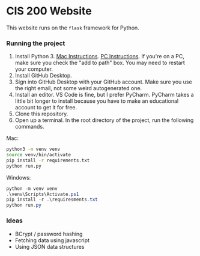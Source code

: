 
# CIS 200 Website

This website runs on the `flask` framework for Python.

### Running the project

1. Install Python 3. 
[Mac Instructions](https://programwithus.com/learn/python/install-python3-mac).
[PC Instructions](https://phoenixnap.com/kb/how-to-install-python-3-windows).
If you're on a PC, make sure you check the "add to path" box.
You may need to restart your computer.
2. Install GitHub Desktop.
3. Sign into GitHub Desktop with your GitHub account. Make sure you use the right email,
not some weird autogenerated one.
4. Install an editor. VS Code is fine, but I prefer PyCharm. PyCharm takes a little bit longer
to install because you have to make an educational account to get it for free.
5. Clone this repository.
6. Open up a terminal. In the root directory of the project, run the following commands.

Mac:
```bash
python3 -m venv venv
source venv/bin/activate
pip install -r requirements.txt
python run.py
```

Windows:
```powershell
python -m venv venv
.\venv\Scripts\Activate.ps1
pip install -r .\requiresments.txt
python run.py
```

### Ideas 

- BCrypt / password hashing
- Fetching data using javascript
- Using JSON data structures
